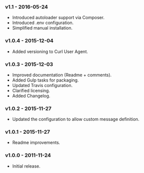 ### v1.1 - 2016-05-24

* Introduced autoloader support via Composer.
* Introduced .env configuration.
* Simplified manual installation.

### v1.0.4 - 2015-12-04

* Added versioning to Curl User Agent.

### v1.0.3 - 2015-12-03

* Improved documentation (Readme + comments).
* Added Gulp tasks for packaging.
* Updated Travis configuration.
* Clarified licensing.
* Added Changelog.

### v1.0.2 - 2015-11-27

* Updated the configuration to allow custom message definition.

### v1.0.1 - 2015-11-27

* Readme improvements.

### v1.0.0 - 2011-11-24

* Initial release.